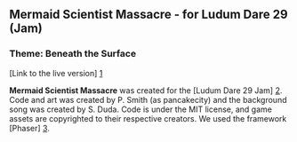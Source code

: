 ## Mermaid Scientist Massacre - for Ludum Dare 29 (Jam)
### Theme: Beneath the Surface

[Link to the live version] [1]

**Mermaid Scientist Massacre** was created for the [Ludum Dare 29 Jam] [2]. Code and art was created by P. Smith (as pancakecity) and the background song was created by S. Duda. Code is under the MIT license, and game assets are copyrighted to their respective creators. We used the framework [Phaser] [3].

[1]: http://patrismith.net/projects/Mermaid/index.html
[2]: http://www.ludumdare.com/compo/
[3]: http://phaser.io
